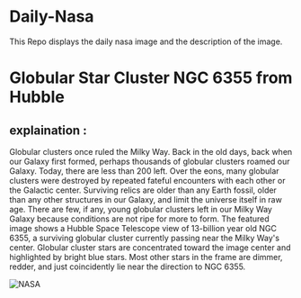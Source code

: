 # Daily-Nasa

This Repo displays the daily nasa image and the description of the image.

<!--NASA-->
# Globular Star Cluster NGC 6355 from Hubble
## explaination :

Globular clusters once ruled the Milky Way.  Back in the old days, back when our Galaxy first formed, perhaps thousands of globular clusters roamed our Galaxy.  Today, there are less than 200 left.  Over the eons, many globular clusters were destroyed by repeated fateful encounters with each other or the Galactic center.  Surviving relics are older than any Earth fossil, older than any other structures in our Galaxy, and limit the universe itself in raw age.  There are few, if any, young globular clusters left in our Milky Way Galaxy because conditions are not ripe for more to form. The featured image shows a Hubble Space Telescope view of 13-billion year old NGC 6355, a surviving globular cluster currently passing near the Milky Way's center.  Globular cluster stars are concentrated toward the image center and highlighted by bright blue stars. Most other stars in the frame are dimmer, redder, and just coincidently lie near the direction to NGC 6355.

![NASA](https://apod.nasa.gov/apod/image/2301/ngc6355_hubble_1080.jpg)
<!--/NASA-->